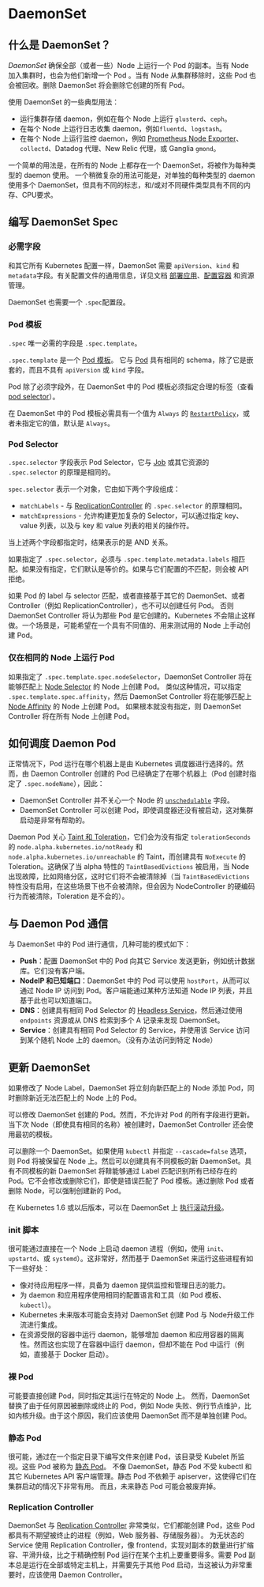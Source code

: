 # DaemonSet

## 什么是 DaemonSet？

 _DaemonSet_ 确保全部（或者一些）Node 上运行一个 Pod 的副本。当有 Node 加入集群时，也会为他们新增一个 Pod 。当有 Node 从集群移除时，这些 Pod 也会被回收。删除 DaemonSet 将会删除它创建的所有 Pod。

使用 DaemonSet 的一些典型用法：

- 运行集群存储 daemon，例如在每个 Node 上运行 `glusterd`、`ceph`。
- 在每个 Node 上运行日志收集 daemon，例如`fluentd`、`logstash`。
- 在每个 Node 上运行监控 daemon，例如 [Prometheus Node Exporter](https://github.com/prometheus/node_exporter)、`collectd`、Datadog 代理、New Relic 代理，或 Ganglia `gmond`。

一个简单的用法是，在所有的 Node 上都存在一个 DaemonSet，将被作为每种类型的 daemon 使用。
一个稍微复杂的用法可能是，对单独的每种类型的 daemon 使用多个 DaemonSet，但具有不同的标志，和/或对不同硬件类型具有不同的内存、CPU要求。

## 编写 DaemonSet Spec

### 必需字段

和其它所有 Kubernetes 配置一样，DaemonSet 需要 `apiVersion`、`kind` 和 `metadata`字段。有关配置文件的通用信息，详见文档 [部署应用](https://kubernetes.io/docs/user-guide/deploying-applications/)、[配置容器](https://kubernetes.io/docs/user-guide/configuring-containers/) 和资源管理。

DaemonSet 也需要一个 `.spec`配置段。

### Pod 模板

`.spec` 唯一必需的字段是 `.spec.template`。

`.spec.template` 是一个 [Pod 模板](https://kubernetes.io/docs/user-guide/replication-controller/#pod-template)。
它与 [Pod](https://kubernetes.io/docs/user-guide/pods) 具有相同的 schema，除了它是嵌套的，而且不具有 `apiVersion` 或 `kind` 字段。

Pod 除了必须字段外，在 DaemonSet 中的 Pod 模板必须指定合理的标签（查看 [pod selector](#pod-selector)）。

在 DaemonSet 中的 Pod 模板必需具有一个值为 `Always` 的 [`RestartPolicy`](https://kubernetes.io/docs/user-guide/pod-states)，或者未指定它的值，默认是 `Always`。

### Pod Selector

`.spec.selector` 字段表示 Pod Selector，它与 [Job](https://kubernetes.io/docs/concepts/jobs/run-to-completion-finite-workloads/) 或其它资源的 `.spec.selector` 的原理是相同的。

`spec.selector` 表示一个对象，它由如下两个字段组成：

* `matchLabels` - 与 [ReplicationController](https://kubernetes.io/docs/concepts/workloads/controllers/replicationcontroller/) 的 `.spec.selector` 的原理相同。
* `matchExpressions` - 允许构建更加复杂的 Selector，可以通过指定 key、value 列表，以及与 key 和 value 列表的相关的操作符。

当上述两个字段都指定时，结果表示的是 AND 关系。

如果指定了 `.spec.selector`，必须与 `.spec.template.metadata.labels` 相匹配。如果没有指定，它们默认是等价的。如果与它们配置的不匹配，则会被 API 拒绝。

如果 Pod 的 label 与 selector 匹配，或者直接基于其它的 DaemonSet、或者 Controller（例如 ReplicationController），也不可以创建任何 Pod。
否则 DaemonSet Controller 将认为那些 Pod 是它创建的。Kubernetes 不会阻止这样做。一个场景是，可能希望在一个具有不同值的、用来测试用的 Node 上手动创建 Pod。

### 仅在相同的 Node 上运行 Pod

如果指定了 `.spec.template.spec.nodeSelector`，DaemonSet Controller 将在能够匹配上 [Node Selector](https://kubernetes.io/docs/concepts/configuration/assign-pod-node/) 的 Node 上创建 Pod。
类似这种情况，可以指定 `.spec.template.spec.affinity`，然后 DaemonSet Controller 将在能够匹配上 [Node Affinity](https://kubernetes.io/docs/concepts/configuration/assign-pod-node/) 的 Node 上创建 Pod。
如果根本就没有指定，则 DaemonSet Controller 将在所有 Node 上创建 Pod。

## 如何调度 Daemon Pod

正常情况下，Pod 运行在哪个机器上是由 Kubernetes 调度器进行选择的。然而，由 Daemon Controller 创建的 Pod 已经确定了在哪个机器上（Pod 创建时指定了 `.spec.nodeName`），因此：

- DaemonSet Controller 并不关心一个 Node 的 [`unschedulable`](https://kubernetes.io/docs/admin/node/#manual-node-administration) 字段。
- DaemonSet Controller 可以创建 Pod，即使调度器还没有被启动，这对集群启动是非常有帮助的。

Daemon Pod 关心 [Taint 和 Toleration](https://kubernetes.io/docs/concepts/configuration/assign-pod-node/#taints-and-tolerations-beta-feature)，它们会为没有指定 `tolerationSeconds` 的 `node.alpha.kubernetes.io/notReady` 和 `node.alpha.kubernetes.io/unreachable` 的 Taint，而创建具有 `NoExecute` 的 Toleration。这确保了当 alpha 特性的 `TaintBasedEvictions` 被启用，当 Node 出现故障，比如网络分区，这时它们将不会被清除掉（当 `TaintBasedEvictions` 特性没有启用，在这些场景下也不会被清除，但会因为 NodeController 的硬编码行为而被清除，Toleration  是不会的）。

## 与 Daemon Pod 通信

与 DaemonSet 中的 Pod 进行通信，几种可能的模式如下：

- **Push**：配置 DaemonSet 中的 Pod 向其它 Service 发送更新，例如统计数据库。它们没有客户端。
- **NodeIP 和已知端口**：DaemonSet 中的 Pod 可以使用 `hostPort`，从而可以通过 Node IP 访问到 Pod。客户端能通过某种方法知道 Node IP 列表，并且基于此也可以知道端口。
- **DNS**：创建具有相同 Pod Selector 的 [Headless Service](https://kubernetes.io/docs/user-guide/services/#headless-services)，然后通过使用 `endpoints` 资源或从 DNS 检索到多个 A 记录来发现 DaemonSet。
- **Service**：创建具有相同 Pod Selector 的 Service，并使用该 Service 访问到某个随机 Node 上的 daemon。（没有办法访问到特定 Node）

## 更新 DaemonSet

如果修改了 Node Label，DaemonSet 将立刻向新匹配上的 Node 添加 Pod，同时删除新近无法匹配上的 Node 上的 Pod。

可以修改 DaemonSet 创建的 Pod。然而，不允许对 Pod 的所有字段进行更新。当下次 Node（即使具有相同的名称）被创建时，DaemonSet Controller 还会使用最初的模板。

可以删除一个 DaemonSet。如果使用 `kubectl` 并指定 `--cascade=false` 选项，则 Pod 将被保留在 Node 上。然后可以创建具有不同模板的新 DaemonSet。具有不同模板的新 DaemonSet 将鞥能够通过 Label 匹配识别所有已经存在的 Pod。它不会修改或删除它们，即使是错误匹配了 Pod 模板。通过删除 Pod 或者 删除 Node，可以强制创建新的 Pod。

在 Kubernetes 1.6 或以后版本，可以在 DaemonSet 上 [执行滚动升级](https://kubernetes.io/docs/tasks/manage-daemon/update-daemon-set/)。

### init 脚本

很可能通过直接在一个 Node 上启动 daemon 进程（例如，使用 `init`、`upstartd`、或 `systemd`）。这非常好，然而基于 DaemonSet 来运行这些进程有如下一些好处：

- 像对待应用程序一样，具备为 daemon 提供监控和管理日志的能力。
- 为 daemon 和应用程序使用相同的配置语言和工具（如 Pod 模板、`kubectl`）。
- Kubernetes 未来版本可能会支持对 DaemonSet 创建 Pod 与 Node升级工作流进行集成。
- 在资源受限的容器中运行 daemon，能够增加 daemon 和应用容器的隔离性。然而这也实现了在容器中运行 daemon，但却不能在 Pod 中运行（例如，直接基于 Docker 启动）。

### 裸 Pod

可能要直接创建 Pod，同时指定其运行在特定的 Node 上。
然而，DaemonSet 替换了由于任何原因被删除或终止的 Pod，例如 Node 失败、例行节点维护，比如内核升级。由于这个原因，我们应该使用 DaemonSet 而不是单独创建 Pod。

### 静态 Pod

很可能，通过在一个指定目录下编写文件来创建 Pod，该目录受 Kubelet 所监视。这些 Pod 被称为 [静态 Pod](https://kubernetes.io/docs/concepts/cluster-administration/static-pod/)。
不像 DaemonSet，静态 Pod 不受 kubectl 和 其它 Kubernetes API 客户端管理。静态 Pod 不依赖于 apiserver，这使得它们在集群启动的情况下非常有用。
而且，未来静态 Pod 可能会被废弃掉。

### Replication Controller

DaemonSet 与 [Replication Controller](https://kubernetes.io/docs/user-guide/replication-controller) 非常类似，它们都能创建 Pod，这些 Pod 都具有不期望被终止的进程（例如，Web 服务器、存储服务器）。
为无状态的 Service 使用 Replication Controller，像 frontend，实现对副本的数量进行扩缩容、平滑升级，比之于精确控制 Pod 运行在某个主机上要重要得多。需要 Pod 副本总是运行在全部或特定主机上，并需要先于其他 Pod 启动，当这被认为非常重要时，应该使用 Daemon Controller。

